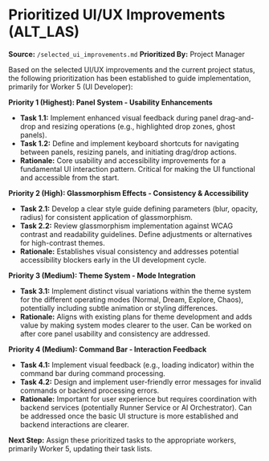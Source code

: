 # Prioritized UI/UX Improvements (ALT_LAS)

**Source:** `/selected_ui_improvements.md`
**Prioritized By:** Project Manager

Based on the selected UI/UX improvements and the current project status, the following prioritization has been established to guide implementation, primarily for Worker 5 (UI Developer):

**Priority 1 (Highest): Panel System - Usability Enhancements**
*   **Task 1.1:** Implement enhanced visual feedback during panel drag-and-drop and resizing operations (e.g., highlighted drop zones, ghost panels).
*   **Task 1.2:** Define and implement keyboard shortcuts for navigating between panels, resizing panels, and initiating drag/drop actions.
*   **Rationale:** Core usability and accessibility improvements for a fundamental UI interaction pattern. Critical for making the UI functional and accessible from the start.

**Priority 2 (High): Glassmorphism Effects - Consistency & Accessibility**
*   **Task 2.1:** Develop a clear style guide defining parameters (blur, opacity, radius) for consistent application of glassmorphism.
*   **Task 2.2:** Review glassmorphism implementation against WCAG contrast and readability guidelines. Define adjustments or alternatives for high-contrast themes.
*   **Rationale:** Establishes visual consistency and addresses potential accessibility blockers early in the UI development cycle.

**Priority 3 (Medium): Theme System - Mode Integration**
*   **Task 3.1:** Implement distinct visual variations within the theme system for the different operating modes (Normal, Dream, Explore, Chaos), potentially including subtle animation or styling differences.
*   **Rationale:** Aligns with existing plans for theme development and adds value by making system modes clearer to the user. Can be worked on after core panel usability and consistency are addressed.

**Priority 4 (Medium): Command Bar - Interaction Feedback**
*   **Task 4.1:** Implement visual feedback (e.g., loading indicator) within the command bar during command processing.
*   **Task 4.2:** Design and implement user-friendly error messages for invalid commands or backend processing errors.
*   **Rationale:** Important for user experience but requires coordination with backend services (potentially Runner Service or AI Orchestrator). Can be addressed once the basic UI structure is more established and backend interactions are clearer.

**Next Step:** Assign these prioritized tasks to the appropriate workers, primarily Worker 5, updating their task lists.
